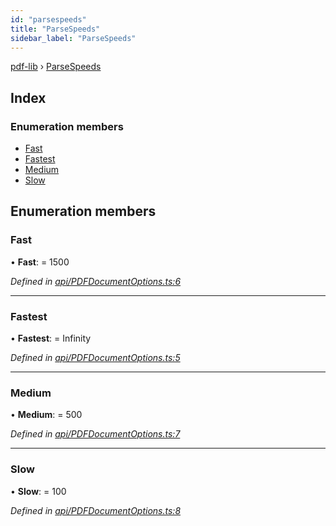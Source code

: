```yaml
---
id: "parsespeeds"
title: "ParseSpeeds"
sidebar_label: "ParseSpeeds"
---
```


[pdf-lib](../index.md) › [ParseSpeeds](parsespeeds.md)

## Index

### Enumeration members

* [Fast](parsespeeds.md#fast)
* [Fastest](parsespeeds.md#fastest)
* [Medium](parsespeeds.md#medium)
* [Slow](parsespeeds.md#slow)

## Enumeration members

###  Fast

• **Fast**: = 1500

*Defined in [api/PDFDocumentOptions.ts:6](https://github.com/Hopding/pdf-lib/blob/b8a44bd/src/api/PDFDocumentOptions.ts#L6)*

___

###  Fastest

• **Fastest**: = Infinity

*Defined in [api/PDFDocumentOptions.ts:5](https://github.com/Hopding/pdf-lib/blob/b8a44bd/src/api/PDFDocumentOptions.ts#L5)*

___

###  Medium

• **Medium**: = 500

*Defined in [api/PDFDocumentOptions.ts:7](https://github.com/Hopding/pdf-lib/blob/b8a44bd/src/api/PDFDocumentOptions.ts#L7)*

___

###  Slow

• **Slow**: = 100

*Defined in [api/PDFDocumentOptions.ts:8](https://github.com/Hopding/pdf-lib/blob/b8a44bd/src/api/PDFDocumentOptions.ts#L8)*
